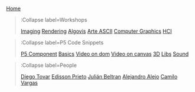 [Home](/)

> :Collapse label=Workshops
>
> [Imaging](/docs/workshops/imaging)
> [Rendering](/docs/workshops/rendering)
> [Algovis](/docs/workshops/algovis)
> [Arte ASCII](/docs/workshops/ArteASCII)
> [Computer Graphics](/docs/workshops/cg)
> [HCI](/docs/workshops/hci)

> :Collapse label=P5 Code Snippets
> 
> [P5 Component](/docs/snippets/component)
> [Basics](/docs/snippets/basic)
> [Video on dom](/docs/snippets/video-dom)
> [Video on canvas](/docs/snippets/video-canvas)
> [3D](/docs/snippets/3d)
> [Libs](/docs/snippets/lib)
> [Sound](/docs/snippets/sound)

> :Collapse label=People
> 
> [Diego Tovar](/docs/members/diego)
> [Edisson Prieto](/docs/members/EdissonPrieto)
> [Julián Beltran](/docs/members/JulianBeltran)
> [Alejandro Alejo](/docs/members/AlejandroAlejo)
> [Camilo Vargas](/docs/members/CamiloVargas)